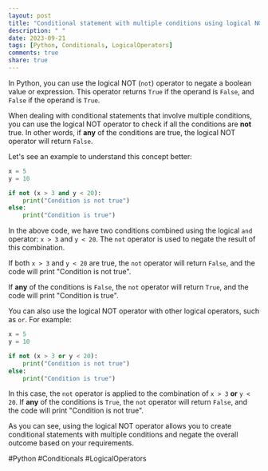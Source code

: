 ```yaml
---
layout: post
title: "Conditional statement with multiple conditions using logical NOT operator in Python"
description: " "
date: 2023-09-21
tags: [Python, Conditionals, LogicalOperators]
comments: true
share: true
---
```


In Python, you can use the logical NOT (`not`) operator to negate a boolean value or expression. This operator returns `True` if the operand is `False`, and `False` if the operand is `True`.

When dealing with conditional statements that involve multiple conditions, you can use the logical NOT operator to check if all the conditions are **not** true. In other words, if **any** of the conditions are true, the logical NOT operator will return `False`.

Let's see an example to understand this concept better:

```python
x = 5
y = 10

if not (x > 3 and y < 20):
    print("Condition is not true")
else:
    print("Condition is true")
```

In the above code, we have two conditions combined using the logical `and` operator: `x > 3` and `y < 20`. The `not` operator is used to negate the result of this combination.

If both `x > 3` and `y < 20` are true, the `not` operator will return `False`, and the code will print "Condition is not true".

If **any** of the conditions is `False`, the `not` operator will return `True`, and the code will print "Condition is true".

You can also use the logical NOT operator with other logical operators, such as `or`. For example:

```python
x = 5
y = 10

if not (x > 3 or y < 20):
    print("Condition is not true")
else:
    print("Condition is true")
```

In this case, the `not` operator is applied to the combination of `x > 3` **or** `y < 20`. If **any** of the conditions is `True`, the `not` operator will return `False`, and the code will print "Condition is not true".

As you can see, using the logical NOT operator allows you to create conditional statements with multiple conditions and negate the overall outcome based on your requirements.

#Python #Conditionals #LogicalOperators